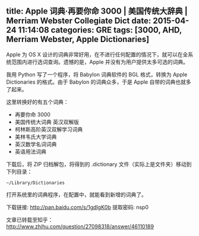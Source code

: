 title: Apple 词典·再要你命 3000 | 美国传统大辞典 | Merriam Webster Collegiate Dict
date: 2015-04-24 11:14:08
categories: GRE
tags: [3000, AHD, Merriam Webster, Apple Dictionaries]
---

Apple 为 OS X 设计的词典非常好用，在不进行任何配置的情况下，就可以在全系统范围内进行选词查询。遗憾的是，Apple 并没有为用户提供太多可选的词典。

我用 Python 写了一个程序，将 Babylon 词典软件的 BGL 格式，转换为 Apple Dictionaries 的格式。由于 Babylon 的词典众多，于是 Apple 自带的词典也就多了起来。

<!--more-->

这里转换好的有五个词典：

* 再要你命 3000
* 美国传统大词典 英汉双解版
* 柯林斯高阶英汉双解学习词典
* 美林韦氏大学词典
* 英汉数学名词词典
* 英语用法词典

下载后，将 ZIP 归档解包，将得到的 .dictionary 文件（实际上是文件夹）移动到下列目录：

    ~/Library/Dictionaries

打开系统里的词典程序，在配置中，就能看到新增的词典了。

下载链接: <http://pan.baidu.com/s/1gdIgK0b>
提取密码: nsp0

文章已转载至知乎：<http://www.zhihu.com/question/27098318/answer/46110189>

